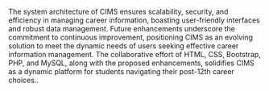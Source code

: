 The system architecture of CIMS ensures scalability, security, and efficiency in managing 
career information, boasting user-friendly interfaces and robust data management.
Future enhancements underscore the commitment to continuous improvement, 
positioning CIMS as an evolving solution to meet the dynamic needs of users seeking 
effective career information management.
The collaborative effort of HTML, CSS, Bootstrap, PHP, and MySQL, along with the 
proposed enhancements, solidifies CIMS as a dynamic platform for students 
navigating their post-12th career choices..
